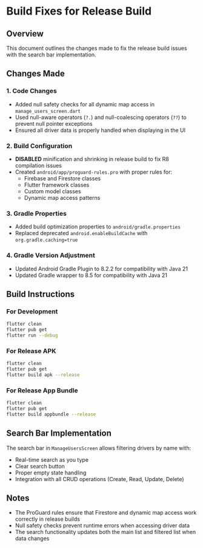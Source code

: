 # Build Fixes for Release Build

## Overview
This document outlines the changes made to fix the release build issues with the search bar implementation.

## Changes Made

### 1. Code Changes
- Added null safety checks for all dynamic map access in `manage_users_screen.dart`
- Used null-aware operators (`?.`) and null-coalescing operators (`??`) to prevent null pointer exceptions
- Ensured all driver data is properly handled when displaying in the UI

### 2. Build Configuration
- **DISABLED** minification and shrinking in release build to fix R8 compilation issues
- Created `android/app/proguard-rules.pro` with proper rules for:
  - Firebase and Firestore classes
  - Flutter framework classes
  - Custom model classes
  - Dynamic map access patterns

### 3. Gradle Properties
- Added build optimization properties to `android/gradle.properties`
- Replaced deprecated `android.enableBuildCache` with `org.gradle.caching=true`

### 4. Gradle Version Adjustment
- Updated Android Gradle Plugin to 8.2.2 for compatibility with Java 21
- Updated Gradle wrapper to 8.5 for compatibility with Java 21

## Build Instructions

### For Development
```bash
flutter clean
flutter pub get
flutter run --debug
```

### For Release APK
```bash
flutter clean
flutter pub get
flutter build apk --release
```

### For Release App Bundle
```bash
flutter clean
flutter pub get
flutter build appbundle --release
```

## Search Bar Implementation

The search bar in `ManageUsersScreen` allows filtering drivers by name with:
- Real-time search as you type
- Clear search button
- Proper empty state handling
- Integration with all CRUD operations (Create, Read, Update, Delete)

## Notes

- The ProGuard rules ensure that Firestore and dynamic map access work correctly in release builds
- Null safety checks prevent runtime errors when accessing driver data
- The search functionality updates both the main list and filtered list when data changes